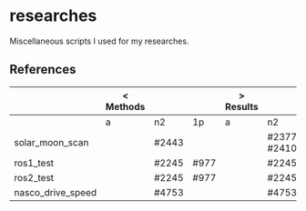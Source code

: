 # researches

Miscellaneous scripts I used for my researches.

## References

|                   | < Methods |   |       | > Results |   |       |
|        ---        |  ---  |  ---  |  ---  |  ---  |  ---  |  ---  |
|                   |   a   |   n2  |   1p  |   a   |   n2  |   1p  |
| solar_moon_scan   |       | #2443 |       |       | #2377, #2410 ||
| ros1_test         |       | #2245 | #977  |       | #2245 | #977  |
| ros2_test         |       | #2245 | #977  |       | #2245 | #977  |
| nasco_drive_speed |       | #4753 |       |       | #4753 |       |
